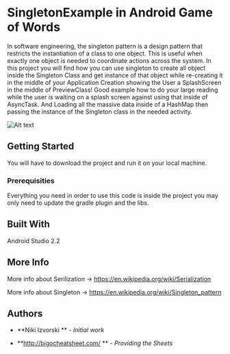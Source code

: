 # SingletonExample in Android Game of Words

In software engineering, the singleton pattern is a design pattern that restricts the instantiation of a class to one object. 
This is useful when exactly one object is needed to coordinate actions across the system. In this project you will find how you can
use singleton to create all object inside the Singleton Class and get instance of that object while re-creating it in the middle of your
Application Creation showing the User a SplashScreen in the middle of PreviewClass! Good example how to do your large reading while
the user is waiting on a splash screen against using that inside of AsyncTask. And Loading all the massive data inside of a HashMap
then passing the instance of the Singleton class in the needed activity.

![Alt text](http://i1.wp.com/idiotechie.com/wp-content/uploads/2012/02/Singleton_Implementation.jpg "Data Structures")

## Getting Started

You will have to download the project and run it on your local machine.

### Prerequisities

Everything you need in order to use this code is inside the project you may only need to update the gradle plugin and the libs.

## Built With

Android Studio 2.2

## More Info

More info about Serilization -> https://en.wikipedia.org/wiki/Serialization

More info about Singleton -> https://en.wikipedia.org/wiki/Singleton_pattern

## Authors

* **Niki Izvorski ** - *Initial work*

* **http://bigocheatsheet.com/ ** - *Providing the Sheets*

